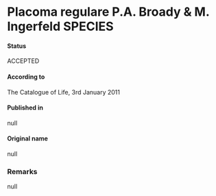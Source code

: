 # Placoma regulare P.A. Broady & M. Ingerfeld SPECIES

#### Status
ACCEPTED

#### According to
The Catalogue of Life, 3rd January 2011

#### Published in
null

#### Original name
null

### Remarks
null